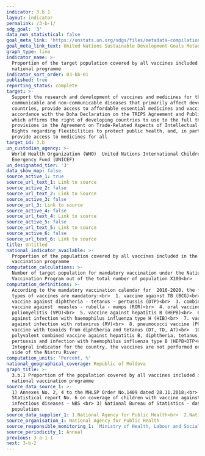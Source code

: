 ```yaml
---
indicator: 3.b.1
layout: indicator
permalink: /3-b-1/
sdg_goal: '3'
data_non_statistical: false
goal_meta_link: 'https://unstats.un.org/sdgs/files/metadata-compilation/Metadata-Goal-3.pdf'
goal_meta_link_text: United Nations Sustainable Development Goals Metadata (PDF 4.0 MB)
graph_type: line
indicator_name: >-
  Proportion of the target population covered by all vaccines included in their
  national programme
indicator_sort_order: 03-bb-01
published: true
reporting_status: complete
target: >-
  Support the research and development of vaccines and medicines for the
  communicable and non-communicable diseases that primarily affect developing
  countries, provide access to affordable essential medicines and vaccines, in
  accordance with the Doha Declaration on the TRIPS Agreement and Public Health,
  which affirms the right of developing countries to use to the full the
  provisions in the Agreement on Trade-Related Aspects of Intellectual Property
  Rights regarding flexibilities to protect public health, and, in particular,
  provide access to medicines for all
target_id: 3.b
un_custodian_agency: >-
  World Health Organization (WHO)  United Nations International Children's
  Emergency Fund (UNICEF)
un_designated_tier: '3'
data_show_map: false
source_active_1: true
source_url_text_1: Link to source
source_active_2: false
source_url_text_2: Link to Source
source_active_3: false
source_url_3: Link to source
source_active_4: false
source_url_text_4: Link to source
source_active_5: false
source_url_text_5: Link to source
source_active_6: false
source_url_text_6: Link to source
title: Untitled
national_indicator_available: >-
  Proportion of the population covered by all vaccines included in the national
  vaccination programme
computation_calculations: >-
  Number of target population for mandatory vaccination under the National
  Vaccination Program out of the total number of population X100<br>
computation_definitions: >-
  According to the mandatory vaccination calendar for  2016-2020, the following
  types of vaccines are mandatory:<br>  1. vaccine against TB (BCG)<br>  2.
  vaccine against diphtheria - tetanus - pertussis (DTP)<br>  3. combined
  vaccine against  measles - rubella - mumps (ROR)<br>  4. oral vaccine against
  poliomyelitis (VPO)<br>  5. vaccine against hepatitis B (HEPB)<br>  6. vaccine
  against infection with haemophilus influenza type H (HIB)<br>  7. vaccine
  against infection with rotavirus (RV)<br>  8. pneumococci vaccine (PC)<br>  9.
  vaccine with toxoids from diphtheria and tetanus (DT, TD, AT)<br>  10.
  polyvalent combined vaccine against hepatitis B, diphtheria, tetanus,
  pertussis and infection with haemophilus influenza type B (HEPB+DTP+HIB)<br> 
  Integral indicator for the country, the vaccines are not performed on the left
  side of the Nistru River
computation_units: 'Percent, %'
national_geographical_coverage: Republic of Moldova
graph_title: >-
  3.b.1 Proportion of the population covered by all vaccines included in the
  national vaccination programme 
source_data_source_1: >-
  1) Annexes No. 2, 4 to the MHLSP Order No.1409 dated 28.11.2018;<br>  2)
  Statistical report No. 6 on coverage of children with vaccine against
  infectious diseases - NBS <br> 3) National Bureau of Statistics - data on
  population 
source_data_supplier_1: 1.National Agency for Public Health<br>  2.National Bureau of Statistics
source_organisation_1: National Agency for Public Health
source_responsible_monitoring_1: 'Ministry of Health, Labour and Social Protection'
source_periodicity_1: Annual
previous: 3-a-1-1
next: 3-b-2
---
```

